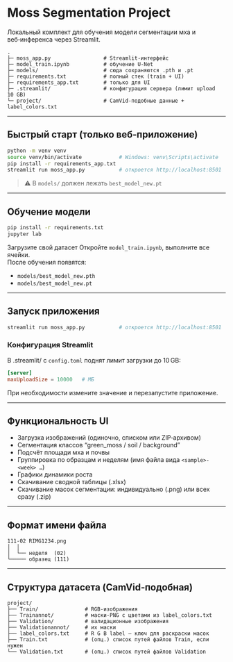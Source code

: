 # Moss Segmentation Project

Локальный комплект для обучения модели сегментации мха и веб‑инференса через Streamlit.

```
.
├─ moss_app.py                 # Streamlit‑интерфейс
├─ model_train.ipynb           # обучение U‑Net
├─ models/                     # сюда сохраняются .pth и .pt
├─ requirements.txt            # полный стек (train + UI)
├─ requirements_app.txt        # только для UI
├─ .streamlit/                 # конфигурация сервера (лимит upload 10 GB)
└─ project/                    # CamVid‑подобные данные + label_colors.txt
```

---

## Быстрый старт (только веб‑приложение)

```bash
python -m venv venv
source venv/bin/activate            # Windows: venv\Scripts\activate
pip install -r requirements_app.txt
streamlit run moss_app.py           # откроется http://localhost:8501
```

> ⚠️  В `models/` должен лежать `best_model_new.pt`

---

## Обучение модели

```bash
pip install -r requirements.txt
jupyter lab
```

Загрузите свой датасет
Откройте `model_train.ipynb`, выполните все ячейки.  
После обучения появятся:
* `models/best_model_new.pth`
* `models/best_model_new.pt`

---

## Запуск приложения

```bash
streamlit run moss_app.py           # откроется http://localhost:8501
```

### Конфигурация Streamlit

В .streamlit/ с `config.toml` поднят лимит загрузки до 10 GB:

```toml
[server]
maxUploadSize = 10000   # МБ
```

При необходимости измените значение и перезапустите приложение.

---

## Функциональность UI

- Загрузка изображений (одиночно, списком или ZIP‑архивом)
- Сегментация классов “green_moss / soil / background”
- Подсчёт площади мха и почвы
- Группировка по образцам и неделям (имя файла вида `<sample>-<week> …`)
- Графики динамики роста
- Скачивание сводной таблицы (.xlsx)
- Скачивание масок сегментации: индивидуально (.png) или всех сразу (.zip)
---

## Формат имени файла

```
111-02 RIMG1234.png
│  │
│  └── неделя  (02)
└───── образец (111)
```

---

## Структура датасета (CamVid‑подобная)

```
project/
├── Train/               # RGB-изображения
├── Trainannot/          # маски‑PNG с цветами из label_colors.txt
├── Validation/          # валидационные изображения
├── Validationannot/     # их маски
├── label_colors.txt     # R G B label — ключ для раскраски масок
├── Train.txt            # (опц.) список путей файлов Train, если нужен
└── Validation.txt       # (опц.) список путей файлов Validation
```

